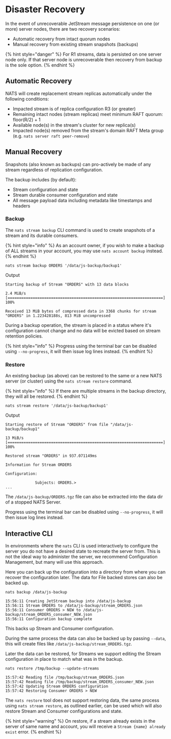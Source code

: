 # Disaster Recovery

In the event of unrecoverable JetStream message persistence on one (or more) server nodes, there are two recovery scenarios:

* Automatic recovery from intact quorum nodes
* Manual recovery from existing stream snapshots (backups)

{% hint style="danger" %}
For R1 streams, data is persisted on one server node only. If that server node is unrecoverable then recovery from
backup is the sole option.
{% endhint %}

## Automatic Recovery

NATS will create replacement stream replicas automatically under the following conditions:

* Impacted stream is of replica configuration R3 (or greater)
* Remaining intact nodes (stream replicas) meet minimum RAFT quorum: floor(R/2) + 1
* Available node(s) in the stream's cluster for new replica(s)
* Impacted node(s) removed from the stream's domain RAFT Meta group (e.g. `nats server raft peer-remove`)

## Manual Recovery

Snapshots (also known as backups) can pro-actively be made of any stream regardless of replication configuration.

The backup includes (by default):

* Stream configuration and state
* Stream durable consumer configuration and state
* All message payload data including metadata like timestamps and headers

### Backup

The `nats stream backup` CLI command is used to create snapshots of a stream and its durable consumers.

{% hint style="info" %}
As an account owner, if you wish to make a backup of ALL streams in your account, you may use `nats account backup` instead.
{% endhint %}

```shell
nats stream backup ORDERS '/data/js-backup/backup1'
```
Output
```text
Starting backup of Stream "ORDERS" with 13 data blocks

2.4 MiB/s [====================================================================] 100%

Received 13 MiB bytes of compressed data in 3368 chunks for stream "ORDERS" in 1.223428188s, 813 MiB uncompressed
```

During a backup operation, the stream is placed in a status where it's configuration cannot change and no data will be
evicted based on stream retention policies.

{% hint style="info" %}
Progress using the terminal bar can be disabled using `--no-progress`, it will then issue log lines instead.
{% endhint %}

### Restore

An existing backup (as above) can be restored to the same or a new NATS server (or cluster) using the `nats stream restore` command.

{% hint style="info" %}
If there are multiple streams in the backup directory, they will all be restored.
{% endhint %}

```shell
nats stream restore '/data/js-backup/backup1'
```
Output
```text
Starting restore of Stream "ORDERS" from file "/data/js-backup/backup1"

13 MiB/s [====================================================================] 100%

Restored stream "ORDERS" in 937.071149ms

Information for Stream ORDERS

Configuration:

             Subjects: ORDERS.>
...
```

The `/data/js-backup/ORDERS.tgz` file can also be extracted into the data dir of a stopped NATS Server.

Progress using the terminal bar can be disabled using `--no-progress`, it will then issue log lines instead.

## Interactive CLI

In environments where the `nats` CLI is used interactively to configure the server you do not have a desired state to recreate the server from. This is not the ideal way to administer the server, we recommend Configuration Management, but many will use this approach.

Here you can back up the configuration into a directory from where you can recover the configuration later. The data for File backed stores can also be backed up.

```shell
nats backup /data/js-backup
```
```text
15:56:11 Creating JetStream backup into /data/js-backup
15:56:11 Stream ORDERS to /data/js-backup/stream_ORDERS.json
15:56:11 Consumer ORDERS > NEW to /data/js-backup/stream_ORDERS_consumer_NEW.json
15:56:11 Configuration backup complete
```

This backs up Stream and Consumer configuration.

During the same process the data can also be backed up by passing `--data`, this will create files like `/data/js-backup/stream_ORDERS.tgz`.

Later the data can be restored, for Streams we support editing the Stream configuration in place to match what was in the backup.

```shell
nats restore /tmp/backup --update-streams
```
```text
15:57:42 Reading file /tmp/backup/stream_ORDERS.json
15:57:42 Reading file /tmp/backup/stream_ORDERS_consumer_NEW.json
15:57:42 Updating Stream ORDERS configuration
15:57:42 Restoring Consumer ORDERS > NEW
```

The `nats restore` tool does not support restoring data, the same process using `nats stream restore`, as outlined earlier, can be used which will also restore Stream and Consumer configurations and state.


{% hint style="warning" %}
On restore, if a stream already exists in the server of same name and account, you will receive a `Stream {name} already exist` error.
{% endhint %}